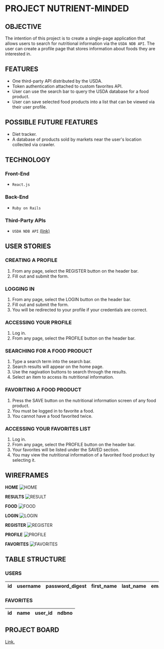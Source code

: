 # PROJECT NUTRIENT-MINDED

## OBJECTIVE
The intention of this project is to create a single-page application that allows users to search for nutritional information via the `USDA NDB API`. The user can create a profile page that stores information about foods they are interested in.

## FEATURES
- One third-party API distributed by the USDA.
- Token authentication attached to custom favorites API.
- User can use the search bar to query the USDA database for a food product.
- User can save selected food products into a list that can be viewed via their user profile.

## POSSIBLE FUTURE FEATURES
- Diet tracker.
- A database of products sold by markets near the user's location collected via crawler.

## TECHNOLOGY
### Front-End
- `React.js`

### Back-End
- `Ruby on Rails`

### Third-Party APIs
- `USDA NDB API` [(link)](https://ndb.nal.usda.gov/ndb/doc/index)

## USER STORIES
### CREATING A PROFILE
1. From any page, select the REGISTER button on the header bar.
2. Fill out and submit the form.

### LOGGING IN
1. From any page, select the LOGIN button on the header bar.
2. Fill out and submit the form.
3. You will be redirected to your profile if your credentials are correct.

### ACCESSING YOUR PROFILE
1. Log in.
2. From any page, select the PROFILE button on the header bar.

### SEARCHING FOR A FOOD PRODUCT
1. Type a search term into the search bar.
2. Search results will appear on the home page.
3. Use the nagivation buttons to search through the results.
4. Select an item to access its nutritional information.

### FAVORITING A FOOD PRODUCT
1. Press the SAVE button on the nutritional information screen of any food product.
2. You must be logged in to favorite a food. 
3. You cannot have a food favorited twice.

### ACCESSING YOUR FAVORITES LIST
1. Log in.
2. From any page, select the PROFILE button on the header bar.
3. Your favorites will be listed under the SAVED section.
4. You may view the nutritional information of a favorited food product by selecting it.

## WIREFRAMES
**HOME**
![HOME](https://i.imgur.com/naE6vBF.jpg)

**RESULTS**
![RESULT](https://i.imgur.com/JHnqsBX.jpg)

**FOOD**
![FOOD](https://i.imgur.com/0qXb0vQ.jpg)

**LOGIN**
![LOGIN](https://i.imgur.com/Vp3lC7b.jpg)

**REGISTER**
![REGISTER](https://i.imgur.com/Y1ngOWu.jpg)

**PROFILE**
![PROFILE](https://i.imgur.com/huS9ThV.jpg)

**FAVORITES**
![FAVORITES](https://i.imgur.com/cBne6is.jpg)

## TABLE STRUCTURE
### USERS
|**id**|**username**|**password_digest**|**first_name**|**last_name**|**email**|**auth_token**|
|:-:|:-:|:-:|:-:|:-:|:-:|:-:|

### FAVORITES
|**id**|**name**|**user_id**|**ndbno**|
|:-:|:-:|:-:|:-:|

## PROJECT BOARD
[Link.](https://github.com/danny-eng/nutrition-app/projects/1)


